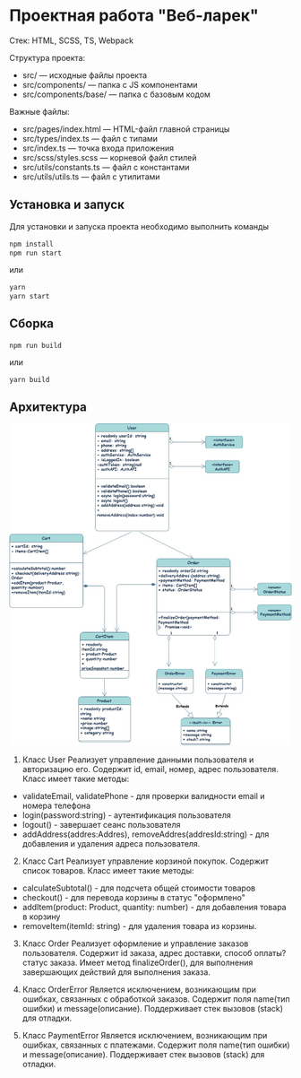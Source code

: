 # Проектная работа "Веб-ларек"

Стек: HTML, SCSS, TS, Webpack

Структура проекта:
- src/ — исходные файлы проекта
- src/components/ — папка с JS компонентами
- src/components/base/ — папка с базовым кодом

Важные файлы:
- src/pages/index.html — HTML-файл главной страницы
- src/types/index.ts — файл с типами
- src/index.ts — точка входа приложения
- src/scss/styles.scss — корневой файл стилей
- src/utils/constants.ts — файл с константами
- src/utils/utils.ts — файл с утилитами

## Установка и запуск
Для установки и запуска проекта необходимо выполнить команды

```
npm install
npm run start
```

или

```
yarn
yarn start
```
## Сборка

```
npm run build
```

или

```
yarn build
```
## Архитектура
![alt text](uml-larek.jpg)

1. Класс User
Реализует управление данными пользователя и авторизацию его. Содержит id, email, номер, адрес пользователя. 
Класс имеет такие методы: 
* validateEmail, validatePhone - для проверки валидности email и номера телефона
* login(password:string) - аутентификация пользователя
* logout() - завершает сеанс пользователя
* addAddress(addres:Addres), removeAddres(addresId:string) - для добавления и удаления адреса пользователя.

2. Класс Cart
 Реализует управление корзиной покупок. Содержит список товаров.
 Класс имеет такие методы:
 * calculateSubtotal() - для подсчета общей стоимости товаров
 * checkout() - для перевода корзины в статус "оформлено"
 * addItem(product: Product, quantity: number) - для добавления товара в корзину
 * removeItem(itemId: string) - для удаления товара из корзины.

3. Класс Order
Реализует оформление и управление заказов пользователя. Содержит id заказа, адрес доставки, способ оплаты? статус заказа.
Имеет метод finalizeOrder(), для выполнения завершающих действий для выполнения заказа.

4. Класс OrderError
Является исключением, возникающим при ошибках, связанных с обработкой заказов. Содержит поля name(тип ошибки) и message(описание).
Поддерживает стек вызовов (stack) для отладки.

5. Класс PaymentError
Является исключением, возникающим при ошибках, связанных с платежами. Содержит поля name(тип ошибки) и message(описание).
Поддерживает стек вызовов (stack) для отладки.

